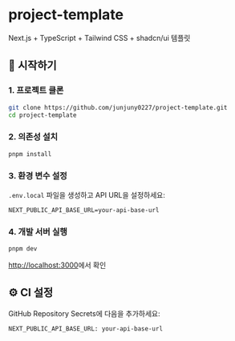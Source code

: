 # project-template

Next.js + TypeScript + Tailwind CSS + shadcn/ui 템플릿

## 🚀 시작하기

### 1. 프로젝트 클론

```bash
git clone https://github.com/junjuny0227/project-template.git
cd project-template
```

### 2. 의존성 설치

```bash
pnpm install
```

### 3. 환경 변수 설정

`.env.local` 파일을 생성하고 API URL을 설정하세요:

```env
NEXT_PUBLIC_API_BASE_URL=your-api-base-url
```

### 4. 개발 서버 실행

```bash
pnpm dev
```

[http://localhost:3000](http://localhost:3000)에서 확인

## ⚙️ CI 설정

GitHub Repository Secrets에 다음을 추가하세요:

```
NEXT_PUBLIC_API_BASE_URL: your-api-base-url
```
